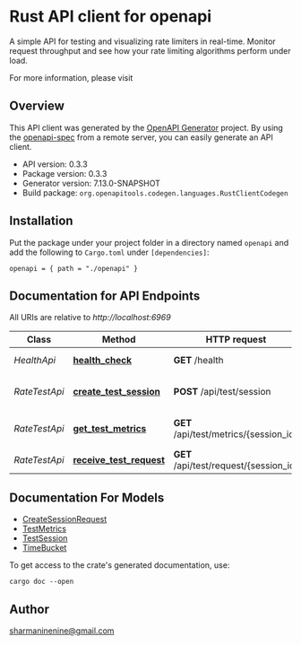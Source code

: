 # Rust API client for openapi

A simple API for testing and visualizing rate limiters in real-time. Monitor request throughput and see how your rate limiting algorithms perform under load.

For more information, please visit []()

## Overview

This API client was generated by the [OpenAPI Generator](https://openapi-generator.tech) project.  By using the [openapi-spec](https://openapis.org) from a remote server, you can easily generate an API client.

- API version: 0.3.3
- Package version: 0.3.3
- Generator version: 7.13.0-SNAPSHOT
- Build package: `org.openapitools.codegen.languages.RustClientCodegen`

## Installation

Put the package under your project folder in a directory named `openapi` and add the following to `Cargo.toml` under `[dependencies]`:

```
openapi = { path = "./openapi" }
```

## Documentation for API Endpoints

All URIs are relative to *http://localhost:6969*

Class | Method | HTTP request | Description
------------ | ------------- | ------------- | -------------
*HealthApi* | [**health_check**](docs/HealthApi.md#health_check) | **GET** /health | Health Check
*RateTestApi* | [**create_test_session**](docs/RateTestApi.md#create_test_session) | **POST** /api/test/session | Create a new test session
*RateTestApi* | [**get_test_metrics**](docs/RateTestApi.md#get_test_metrics) | **GET** /api/test/metrics/{session_id} | Get metrics for a test session
*RateTestApi* | [**receive_test_request**](docs/RateTestApi.md#receive_test_request) | **GET** /api/test/request/{session_id} | Receive a test request


## Documentation For Models

 - [CreateSessionRequest](docs/CreateSessionRequest.md)
 - [TestMetrics](docs/TestMetrics.md)
 - [TestSession](docs/TestSession.md)
 - [TimeBucket](docs/TimeBucket.md)


To get access to the crate's generated documentation, use:

```
cargo doc --open
```

## Author

sharmaninenine@gmail.com

